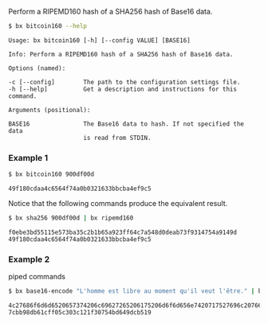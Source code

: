 Perform a RIPEMD160 hash of a SHA256 hash of Base16 data.
```sh
$ bx bitcoin160 --help
```
```
Usage: bx bitcoin160 [-h] [--config VALUE] [BASE16]                      

Info: Perform a RIPEMD160 hash of a SHA256 hash of Base16 data.          

Options (named):

-c [--config]        The path to the configuration settings file.        
-h [--help]          Get a description and instructions for this command.

Arguments (positional):

BASE16               The Base16 data to hash. If not specified the data  
                     is read from STDIN.
```
### Example 1
```sh
$ bx bitcoin160 900df00d
```
```
49f180cdaa4c6564f74a0b0321633bbcba4ef9c5
```
Notice that the following commands produce the equivalent result.
```sh
$ bx sha256 900df00d | bx ripemd160
```
```
f0ebe3bd55115e573ba35c2b1b65a923ff64c7a548d0deab73f9314754a9149d
49f180cdaa4c6564f74a0b0321633bbcba4ef9c5
```
### Example 2
piped commands
```sh
$ bx base16-encode "L'homme est libre au moment qu'il veut l'être." | bx bitcoin160
```
```
4c27686f6d6d6520657374206c69627265206175206d6f6d656e7420717527696c2076657574206c27ea7472652e
7cbb98db61cff05c303c121f30754bd649dcb519
```